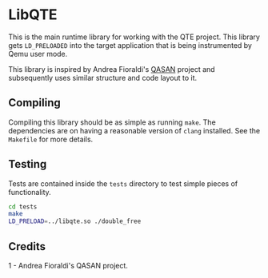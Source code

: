 # LibQTE

This is the main runtime library for working with the QTE project.
This library gets `LD_PRELOADED` into the target application that is being 
instrumented by Qemu user mode.

This library is inspired by Andrea Fioraldi's 
[QASAN](https://github.com/andreafioraldi/qasan) project and subsequently uses 
similar structure and code layout to it.

## Compiling

Compiling this library should be as simple as running `make`. 
The dependencies are on having a reasonable version of `clang` installed.
See the `Makefile` for more details.

## Testing

Tests are contained inside the `tests` directory to test simple pieces of 
functionality.

```bash
cd tests
make
LD_PRELOAD=../libqte.so ./double_free
```

## Credits

1 - Andrea Fioraldi's QASAN project.